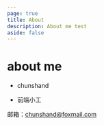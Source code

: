 ```yaml
---
page: true
title: About
description: About me test
aside: false
---
```

# about me

- chunshand

- 前端小工

<LogoComponent :data="[
    'ES6',
    'Vue',
    'NestJS',
    'PHP',
    'ViteJS',
    'webpack',
    'Node',
    'React',
    'uni-app',
    'three.js',
    'flutter',
    'Go',
    ]"/>

邮箱：chunshand@foxmail.com

<script setup>
    import LogoComponent from "./components/logo.vue"
</script>
